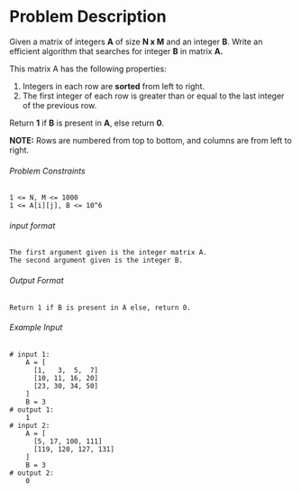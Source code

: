 # Problem Description

Given a matrix of integers **A** of size **N x M** and an integer **B**. Write an efficient algorithm that searches for integer **B** in matrix **A.**

This matrix A has the following properties:

1. Integers in each row are **sorted** from left to right.
2. The first integer of each row is greater than or equal to the last integer of the previous row.

Return **1** if **B** is present in **A**, else return **0**.

**NOTE:** Rows are numbered from top to bottom, and columns are from left to right.

###### Problem Constraints

```
1 <= N, M <= 1000
1 <= A[i][j], B <= 10^6
```

###### input format

``` 
The first argument given is the integer matrix A.
The second argument given is the integer B.
```

###### Output Format

```
Return 1 if B is present in A else, return 0.
```

###### Example Input

```
# input 1: 
    A = [ 
      [1,   3,  5,  7]
      [10, 11, 16, 20]
      [23, 30, 34, 50]  
    ]
    B = 3
# output 1: 
    1
# input 2: 
    A = [   
      [5, 17, 100, 111]
      [119, 120, 127, 131]    
    ]
    B = 3
# output 2: 
    0
```
